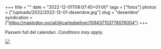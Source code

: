 +++
title = ""
date = "2022-12-01T08:07:45+01:00"
tags = ["fotos"]
photos = ["/uploads/2022/2022-12-01-desembre.jpg"]
slug = "desembre"
syndication = ["https://mastodon.social/@carlesbellver/109437153778076004"]
+++

Passem full del calendari. *Conditions may apply.*

<img src="/uploads/2022/2022-12-01-desembre.jpg">